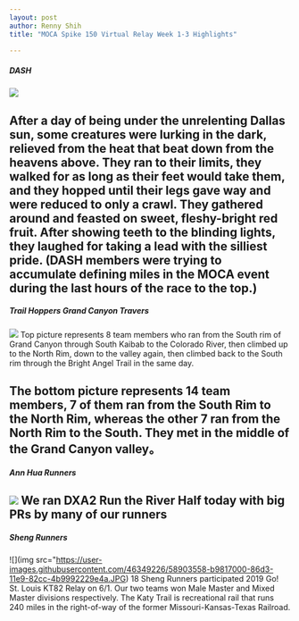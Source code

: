 ```yaml
---
layout: post
author: Renny Shih
title: "MOCA Spike 150 Virtual Relay Week 1-3 Highlights"

---
```


##### DASH
![](https://user-images.githubusercontent.com/46349226/58903554-b9817000-86d3-11e9-8b6b-8ed7bc96959d.JPG)

After a day of being under the unrelenting Dallas sun, some creatures were lurking in the dark, relieved from the heat that beat down from the heavens above. They ran to their limits, they walked for as long as their feet would take them, and they hopped until their legs gave way and were reduced to only a crawl. They gathered around and feasted on sweet, fleshy-bright red fruit. After showing teeth to the blinding lights, they laughed for taking a lead with the silliest pride. (DASH members were trying to accumulate defining miles in the MOCA event during the last hours of the race to the top.)
---
##### Trail Hoppers Grand Canyon Travers
![](https://https://user-images.githubusercontent.com/46349226/58903555-b9817000-86d3-11e9-86c7-e30127fae50f.JPG)
Top picture represents 8 team members who ran from the South rim of Grand Canyon through South Kaibab to the Colorado River, then climbed up to the North Rim, down to the valley again, then climbed back to the South rim through the Bright Angel Trail in the same day. 

The bottom picture represents 14 team members, 7 of them ran from the South Rim to the North Rim, whereas the other 7 ran from the North Rim to the South. They met in the middle of the Grand Canyon valley。
---
##### Ann Hua Runners
![](https://user-images.githubusercontent.com/46349226/58903557-b9817000-86d3-11e9-955a-3097ac40218f.JPG)
We ran DXA2 Run the River Half today with big PRs by many of our runners
---

##### Sheng Runners
![](img src="https://user-images.githubusercontent.com/46349226/58903558-b9817000-86d3-11e9-82cc-4b9992229e4a.JPG)
18 Sheng Runners participated 2019 Go! St. Louis KT82 Relay on 6/1. Our two teams won Male Master and Mixed Master divisions respectively. The Katy Trail is recreational rail that runs 240 miles in the right-of-way of the former Missouri-Kansas-Texas Railroad.






